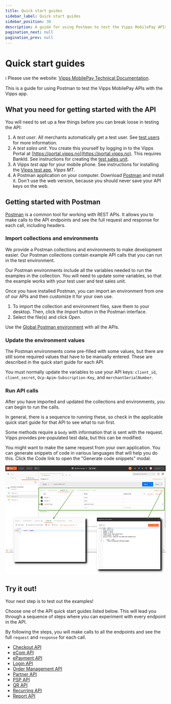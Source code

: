 ```yaml
---
title: Quick start guides
sidebar_label: Quick start guides
sidebar_position: 30
description: A guide for using Postman to test the Vipps MobilePay APIs.
pagination_next: null
pagination_prev: null
---
```


# Quick start guides

<!-- START_COMMENT -->
ℹ️ Please use the website:
[Vipps MobilePay Technical Documentation](https://developer.vippsmobilepay.com/docs/vipps-developers/quick-start-guides/).
<!-- END_COMMENT -->

This is a guide for using Postman to test the Vipps MobilePay APIs with the Vipps app.

## What you need for getting started with the API

You will need to set up a few things before you can break loose in testing the API:

1. A *test user*.
   All merchants automatically get a test user. See [test users](test-environment.md#test-users) for more information.
2. A *test sales unit*.
   You create this yourself by logging in to the Vipps Portal at [https://portal.vipps.no](https://portal.vipps.no). This requires BankId.
   See instructions for creating the [test sales unit](test-environment.md#test-merchants).
3. A Vipps *test app* for your mobile phone.
   See instructions for installing the [Vipps test app](test-environment.md#vipps-test-apps), *Vipps MT*.
4. A Postman application on your computer.
   Download [Postman](https://www.postman.com/downloads/) and install it.
   Don't use the web version, because you should never save your API keys on the web.

## Getting started with Postman

[Postman](https://learning.postman.com/docs/getting-started/introduction/)
is a common tool for working with REST APIs.
It allows you to make calls to the API endpoints and see the full
request and response for each call, including headers.

### Import collections and environments

We provide a Postman collections and environments to make development easier.
Our Postman collections contain example API calls that you can run in the test environment.

Our Postman environments include all the variables needed to run the examples in the collection.
You will need to update some variables, so that the example works with your test user and test sales unit.

Once you have installed Postman, you can import an environment from one of our APIs and then customize it for your own use.

1. To import the collection and environment files, save them to your desktop. Then, click the *Import* button in the Postman interface.
2. Select the file(s) and click *Open*.

Use the
[Global Postman environment](/tools/vipps-api-global-postman-environment.json)
with all the APIs.

### Update the environment values

The Postman environments come pre-filled with some values, but there are still
some required values that have to be manually entered. These are described in the quick start guide for each API.

You must normally update the variables to use your API keys: `client_id`,
`client_secret`, `Ocp-Apim-Subscription-Key`, and `merchantSerialNumber`.

### Run API calls

After you have imported and updated the collections and environments, you can begin to run the calls.

In general, there is a sequence to running these, so check in the applicable quick start guide for that API to see what to run first.

Some methods require a `body` with information that is sent with the request.
Vipps provides pre-populated test data, but this can be modified.

You might want to make the same request from your own application. You can
generate snippets of code in various languages that will help you do this.
Click the Code link to open the "Generate code snippets" modal.

![Developer Postman: Tabs](images/postman-tabs_sm.png)

## Try it out!

Your next step is to test out the examples!

Choose one of the API quick start guides listed below.
This will lead you through a sequence of steps where you can experiment with every endpoint in the API.

By following the steps, you will make calls to all the endpoints and see the full `request` and `response` for each call.

* [Checkout API](https://developer.vippsmobilepay.com/docs/APIs/checkout-api/vipps-checkout-api-quick-start)
* [eCom API](https://developer.vippsmobilepay.com/docs/APIs/ecom-api/vipps-ecom-api-quick-start)
* [ePayment API](https://developer.vippsmobilepay.com/docs/APIs/epayment-api/quick-start/)
* [Login API](https://developer.vippsmobilepay.com/docs/APIs/login-api/vipps-login-api-quick-start)
* [Order Management API](https://developer.vippsmobilepay.com/docs/APIs/order-management-api/vipps-order-management-api-quick-start)
* [Partner API](https://developer.vippsmobilepay.com/docs/APIs/partner-api/vipps-partner-api-quick-start)
* [PSP API](https://developer.vippsmobilepay.com/docs/APIs/psp-api/vipps-psp-api-quick-start)
* [QR API](https://developer.vippsmobilepay.com/docs/APIs/qr-api/vipps-qr-api-quick-start)
* [Recurring API](https://developer.vippsmobilepay.com/docs/APIs/recurring-api/vipps-recurring-api-quick-start)
* [Report API](https://developer.vippsmobilepay.com/docs/APIs/report-api/vipps-report-api-quick-start)
